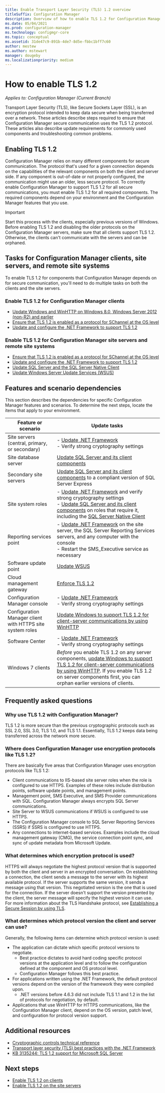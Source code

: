 ```yaml
---
title: Enable Transport Layer Security (TLS) 1.2 overview
titleSuffix: Configuration Manager
description: Overview of how to enable TLS 1.2 for Configuration Manager.
ms.date: 05/04/2021
ms.prod: configuration-manager
ms.technology: configmgr-core
ms.topic: conceptual
ms.assetid: 31de47c9-891b-4de7-8d5e-fbbc1bff7c60
author: mestew
ms.author: mstewart
manager: dougeby
ms.localizationpriority: medium
---
```


# How to enable TLS 1.2

*Applies to: Configuration Manager (Current Branch)*

Transport Layer Security (TLS), like Secure Sockets Layer (SSL), is an encryption protocol intended to keep data secure when being transferred over a network. These articles describe steps required to ensure that Configuration Manager secure communication uses the TLS 1.2 protocol. These articles also describe update requirements for commonly used components and troubleshooting common problems.

## Enabling TLS 1.2

Configuration Manager relies on many different components for secure communication. The protocol that's used for a given connection depends on the capabilities of  the relevant components on both the client and server side. If any component is out-of-date or not properly configured, the communication might use an older, less secure protocol. To correctly enable Configuration Manager to support TLS 1.2 for all secure communications, you must enable TLS 1.2 for all required components. The required components depend on your environment and the Configuration Manager features that you use.

> [!IMPORTANT]
> Start this process with the clients, especially previous versions of Windows. Before enabling TLS 1.2 and disabling the older protocols on the Configuration Manager servers, make sure that all clients support TLS 1.2. Otherwise, the clients can't communicate with the servers and can be orphaned.


## Tasks for Configuration Manager clients, site servers, and remote site systems

To enable TLS 1.2 for components that Configuration Manager depends on for secure communication, you'll need to do multiple tasks on both the clients and the site servers.

### Enable TLS 1.2 for Configuration Manager clients

- [Update Windows and WinHTTP on Windows 8.0, Windows Server 2012 (non-R2) and earlier](enable-tls-1-2-client.md#bkmk_winhttp)
- [Ensure that TLS 1.2 is enabled as a protocol for SChannel at the OS level](enable-tls-1-2-client.md#bkmk_protocol)
- [Update and configure the .NET Framework to support TLS 1.2](enable-tls-1-2-client.md#bkmk_net)


### Enable TLS 1.2 for Configuration Manager site servers and remote site systems

- [Ensure that TLS 1.2 is enabled as a protocol for SChannel at the OS level](enable-tls-1-2-server.md#bkmk_protocol)
- [Update and configure the .NET Framework to support TLS 1.2](enable-tls-1-2-server.md#bkmk_net)
- [Update SQL Server and the SQL Server Native Client](enable-tls-1-2-server.md#bkmk_sql)
- [Update Windows Server Update Services (WSUS)](enable-tls-1-2-server.md#bkmk_wsus)


## Features and scenario dependencies

This section describes the dependencies for specific Configuration Manager features and scenarios. To determine the next steps, locate the items that apply to your environment.

|Feature or scenario|Update tasks|
|--- |--- |
|Site servers (central, primary, or secondary)| - [Update .NET Framework](enable-tls-1-2-server.md#bkmk_net)<br/> - Verify strong cryptography settings|
|Site database server|[Update SQL Server and its client components](enable-tls-1-2-server.md#bkmk_sql)|
|Secondary site servers|[Update SQL Server and its client components](enable-tls-1-2-server.md#bkmk_sql) to a compliant version of SQL Server Express|
|Site system roles| - [Update .NET Framework](enable-tls-1-2-server.md#bkmk_net) and verify strong cryptography settings <br/> - [Update SQL Server and its client components](enable-tls-1-2-server.md#bkmk_sql) on roles that require it, including the [SQL Server Native Client](enable-tls-1-2-server.md#bkmk_sql-client)|
|Reporting services point|- [Update .NET Framework](enable-tls-1-2-server.md#bkmk_net) on the site server, the SQL Server Reporting Services servers, and any computer with the console<br/> - Restart the SMS_Executive service as necessary|
|Software update point|[Update WSUS](enable-tls-1-2-server.md#bkmk_wsus)|
|Cloud management gateway|[Enforce TLS 1.2](../../clients/manage/cmg/security-and-privacy-for-cloud-management-gateway.md#enforce-tls-12)|
|Configuration Manager console| - [Update .NET Framework](enable-tls-1-2-client.md#bkmk_net)<br/> - Verify strong cryptography settings|
|Configuration Manager client with HTTPS site system roles|[Update Windows to support TLS 1.2 for client-server communications by using WinHTTP](enable-tls-1-2-client.md#bkmk_winhttp)|
|Software Center| - [Update .NET Framework](enable-tls-1-2-client.md#bkmk_net)<br/> - Verify strong cryptography settings|
|Windows 7 clients| *Before* you enable TLS 1.2 on any server components, [update Windows to support TLS 1.2 for client-server communications by using WinHTTP](enable-tls-1-2-client.md#bkmk_winhttp). If you enable TLS 1.2 on server components first, you can orphan earlier versions of clients.|

## Frequently asked questions

### Why use TLS 1.2 with Configuration Manager?

TLS 1.2 is more secure than the previous cryptographic protocols such as SSL 2.0, SSL 3.0, TLS 1.0, and TLS 1.1. Essentially, TLS 1.2 keeps data being transferred across the network more secure.

### Where does Configuration Manager use encryption protocols like TLS 1.2?

There are basically five areas that Configuration Manager uses encryption protocols like TLS 1.2:

- Client communications to IIS-based site server roles when the role is configured to use HTTPS. Examples of these roles include distribution points, software update points, and management points.
- Management point, SMS Executive, and SMS Provider communications with SQL. Configuration Manager always encrypts SQL Server communications.
- Site Server to WSUS communications if WSUS is configured to use HTTPS.
- The Configuration Manager console to SQL Server Reporting Services (SSRS) if SSRS is configured to use HTTPS.
- Any connections to internet-based services. Examples include the cloud management gateway (CMG), the service connection point sync, and sync of update metadata from Microsoft Update.

### What determines which encryption protocol is used?

HTTPS will always negotiate the highest protocol version that is supported by both the client and server in an encrypted conversation. On establishing a connection, the client sends a message to the server with its highest available protocol. If the server supports the same version, it sends a message using that version. This negotiated version is the one that is used for the connection. If the server doesn't support the version presented by the client, the server message will specify the highest version it can use. For more information about the TLS Handshake protocol, see [Establishing a Secure Session by using TLS](/windows/win32/secauthn/tls-handshake-protocol#establishing-a-secure-session-by-using-tls).

### What determines which protocol version the client and server can use?

Generally, the following items can determine which protocol version is used:

- The application can dictate which specific protocol versions to negotiate.
  - Best practice dictates to avoid hard coding specific protocol versions at the application level and to follow the configuration defined at the component and OS protocol level.
  - Configuration Manager follows this best practice.
- For applications written using the .NET Framework, the default protocol versions depend on the version of the framework they were compiled upon.  
  - .NET versions before 4.6.3 did not include TLS 1.1 and 1.2 in the list of protocols for negotiation, by default.
- Applications that use WinHTTP for HTTPS communications, like the Configuration Manager client, depend on the OS version, patch level, and configuration for protocol version support.


## Additional resources

- [Cryptographic controls technical reference](cryptographic-controls-technical-reference.md)
- [Transport layer security (TLS) best practices with the .NET Framework](/dotnet/framework/network-programming/tls#configuring-security-via-the-windows-registry)
- [KB 3135244: TLS 1.2 support for Microsoft SQL Server](https://support.microsoft.com/topic/kb3135244-tls-1-2-support-for-microsoft-sql-server-e4472ef8-90a9-13c1-e4d8-44aad198cdbe)

## Next steps

- [Enable TLS 1.2 on clients](enable-tls-1-2-client.md)
- [Enable TLS 1.2 on the site servers](enable-tls-1-2-server.md)
